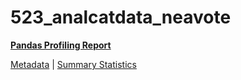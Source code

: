 # 523_analcatdata_neavote

[**Pandas Profiling Report**](https://epistasislab.github.io/penn-ml-benchmarks/profile/523_analcatdata_neavote.html)

[Metadata](metadata.yaml) | [Summary Statistics](summary_stats.tsv)
